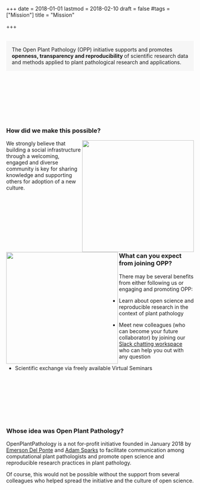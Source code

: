 +++
date = 2018-01-01
lastmod = 2018-02-10
draft = false
#tags = ["Mission"]
title =  "Mission"

+++

<div class=body style = "background-color: #f6f6f6; padding: 15px; margin-bottom:40px; margin-top: 30px;">The Open Plant Pathology (OPP) initiative supports and promotes <strong> openness, transparency and reproducibility </strong> of scientific research data and methods applied to plant pathological research and applications.
</div>

<div style = "margin-top:150px;clear:both">
<h3>How did we make this possible?</h3>
<img src ="/img/mission1.png" width=300px align = right>
We strongly believe that building a social infrastructure through a welcoming, engaged and diverse community is key for sharing knowledge and supporting others for adoption of a new culture.
</div>

<div style = "margin-top:150px;clear:both;">
<img src ="/img/headers/opp-tools.png" width = 300 align = left>
<h3> What can you expect from joining OPP?</h3>
There may be several benefits from either following us or engaging and promoting OPP:

- Learn about open science and reproducible research in the context of plant pathology

- Meet new colleagues (who can become your future collaborator) by joining our <a href = "https://openplantpathology.slack.com" alt = "Open Plant Pathology Slack Workgroup" title = "Open Plant Pathology Slack Workgroup">Slack chatting workspace</a> who can help you out with any question

- Scientific exchange via freely available Virtual Seminars 
</div>

<div style = "margin-top:150px;clear:both">
<h3>Whose idea was Open Plant Pathology?</h3>

OpenPlantPathology is a not for-profit initiative founded in January 2018 by <a href = "https://delpontelab.netlify.com/pages/emerson-delponte/"> Emerson Del Ponte</a> and <a href= "https://adamhsparks.com/">Adam Sparks</a> to facilitate communication among computational plant pathologists and promote open science and reproducible research practices in plant pathology.

Of course, this would not be possible without the support from several colleagues who helped spread the initiative and the culture of open science.
</div>

